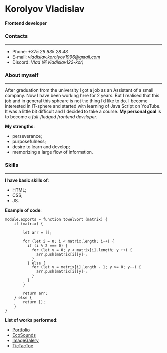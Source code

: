 # **Korolyov Vladislav**
#### Frontend developer

### **Contacts**
___
* Phone: *+375 29 635 28 43*
* E-mail: *vladislav.korolyov1996@gmail.com*
* Discord: *Vlad (@Vladislav122-kor)*

### **About myself**
---
After graduation from the university I got a job as an Assistant of a small company. Now I have been working here for 2 years. But I realised that this job and in general this spheare is not the thing I’d like to do. I become interested in IT-sphere and started with learning of Java Script on YouTube. It was a little bit difficult and I decided to take a course.
**My personal goal** is to become a *full-fledged frontend developer*.

**My strengths**: 
* perseverance;
* purposefulness;
* desire to learn and develop;
* memorizing a large flow of information.

### **Skills**
___
**I have basic skills of**:
* HTML;
* CSS;
* JS.

**Example of code**:
```
module.exports = function towelSort (matrix) {
    if (matrix) {

        let arr = [];
    
        for (let i = 0; i < matrix.length; i++) {
          if (i % 2 === 0) {
            for (let y = 0; y < matrix[i].length; y ++) {
              arr.push(matrix[i][y]);
            }
          } else {
            for (let y = matrix[i].length - 1; y >= 0; y--) {
              arr.push(matrix[i][y]);
            }
          }
        }
    
        return arr;
    } else {
        return [];
    }
}
```

**List of works performed**:
* [Portfolio](https://rolling-scopes-school.github.io/vladislav122-kor-JSFEPRESCHOOL/portfolio/)
* [EcoSounds](https://rolling-scopes-school.github.io/vladislav122-kor-JSFEPRESCHOOL/js30/#1/)
* [ImageGalery](https://rolling-scopes-school.github.io/vladislav122-kor-JSFEPRESCHOOL/js30-part2/)
* [TicTacToe](https://rolling-scopes-school.github.io/vladislav122-kor-JSFEPRESCHOOL/js30-part3/)